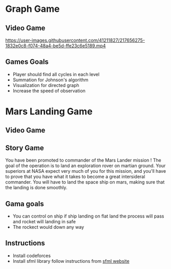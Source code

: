 
# Graph Game 

## Video Game 


https://user-images.githubusercontent.com/41211827/217656275-1832e0c8-f074-48a4-be5d-ffe23c6e5189.mp4



## Games Goals 

- Player should find all cycles in each level
- Summation for Johnson's algorithm 
- Visualization for directed graph 
- Increase the speed of observation


# Mars Landing Game 

## Video Game 

## Story Game 
You have been promoted to commander of the Mars Lander mission ! The goal of the operation is to land an exploration rover on martian ground. Your superiors at NASA expect very much of you for this mission, and you'll have to prove that you have what it takes to become a great intersideral commander. You will have to land the space ship on mars, making sure that the landing is done smoothly.

## Gama goals 

- You can control on ship if ship landing on flat land the process will pass and rocket will landing in safe
- The rockect would down any way 

## Instructions

-  Install codeforces 
-  Install sfml library  follow instructions from  [sfml website](https://www.sfml-dev.org/download.php)




